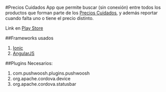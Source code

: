 #Precios Cuidados
App que permite buscar (sin conexión) entre todos los productos que forman parte de los [Precios Cuidados](http://www.precioscuidados.com), y además reportar cuando falta uno o tiene el precio distinto.

Link en [Play Store](https://play.google.com/store/apps/details?id=com.keepers.precioscuidados)

##Frameworks usados
1. [Ionic](http://ionicframework.com/)
2. [AngularJS](https://angularjs.org/)

##Plugins Necesarios:
1. com.pushwoosh.plugins.pushwoosh
2. org.apache.cordova.device
3. org.apache.cordova.statusbar
